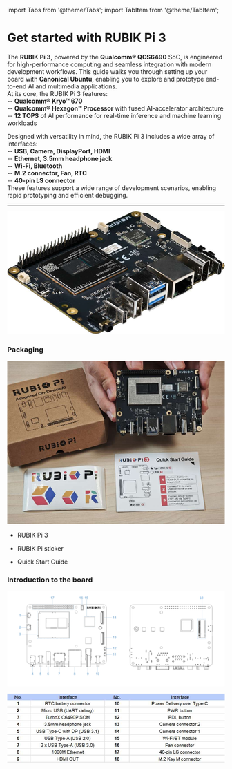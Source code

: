 import Tabs from '@theme/Tabs';
import TabItem from '@theme/TabItem';

# Get started with RUBIK Pi 3  

The **RUBIK Pi 3**, powered by the **Qualcomm® QCS6490** SoC, is engineered for high-performance computing and seamless integration with modern development workflows. This guide walks you through setting up your board with **Canonical Ubuntu**, enabling you to explore and prototype end-to-end AI and multimedia applications.  
At its core, the RUBIK Pi 3 features:  
-- **Qualcomm® Kryo™ 670**  
-- **Qualcomm® Hexagon™ Processor** with fused AI-accelerator architecture  
-- **12 TOPS** of AI performance for real-time inference and machine learning workloads

Designed with versatility in mind, the RUBIK Pi 3 includes a wide array of interfaces:  
-- **USB, Camera, DisplayPort, HDMI**  
-- **Ethernet, 3.5mm headphone jack**  
-- **Wi-Fi, Bluetooth**  
-- **M.2 connector, Fan, RTC**  
-- **40-pin LS connector**  
These features support a wide range of development scenarios, enabling rapid prototyping and efficient debugging.      


-----------
![](./images/image.jpg)

### Packaging

![](./images/image-1.jpg)

* RUBIK Pi 3

* RUBIK Pi sticker

* Quick Start Guide

<a id="intro"></a>
### Introduction to the board

![](./images/data-3.svg)

![](./images/image-2.jpg)
